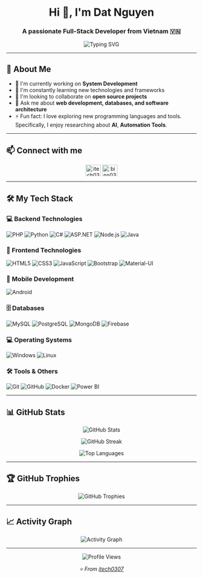 
<h1 align="center">Hi 👋, I'm Dat Nguyen</h1>
<h3 align="center">A passionate Full-Stack Developer from Vietnam 🇻🇳</h3>

<p align="center">
  <img src="https://readme-typing-svg.herokuapp.com?font=Fira+Code&pause=1000&color=36BCF7&center=true&vCenter=true&width=435&lines=Full-Snack+Developer:)) ;Backend+%26+Frontend+Expert;Database+Designer;Always+learning+new+things" alt="Typing SVG" />
</p>

---

## 🚀 About Me
- 🔭 I'm currently working on **System Development**
- 🌱 I'm constantly learning new technologies and frameworks
- 👯 I'm looking to collaborate on **open source projects**
- 💬 Ask me about **web development, databases, and software architecture**
- ⚡ Fun fact: I love exploring new programming languages and tools. Specifically, I enjoy researching about **AI**, **Automation Tools**.

---

## 📫 Connect with me
<p align="center">
<a href="https://linkedin.com/in/itech0307" target="blank"><img align="center" src="https://raw.githubusercontent.com/rahuldkjain/github-profile-readme-generator/master/src/images/icons/Social/linked-in-alt.svg" alt="itech0307" height="30" width="40" /></a>
<a href="https://fb.com/binn0307.it" target="blank"><img align="center" src="https://raw.githubusercontent.com/rahuldkjain/github-profile-readme-generator/master/src/images/icons/Social/facebook.svg" alt="binn0307.it" height="30" width="40" /></a>
</p>

---

## 🛠️ My Tech Stack

### 💻 Backend Technologies
<p align="left">
<img src="https://img.shields.io/badge/-PHP-777BB4?style=for-the-badge&logo=php&logoColor=white" alt="PHP" />
<img src="https://img.shields.io/badge/-Python-3776AB?style=for-the-badge&logo=python&logoColor=white" alt="Python" />
<img src="https://img.shields.io/badge/-C%23-239120?style=for-the-badge&logo=c-sharp&logoColor=white" alt="C#" />
<img src="https://img.shields.io/badge/-ASP.NET-512BD4?style=for-the-badge&logo=dotnet&logoColor=white" alt="ASP.NET" />
<img src="https://img.shields.io/badge/-Node.js-339933?style=for-the-badge&logo=node.js&logoColor=white" alt="Node.js" />
<img src="https://img.shields.io/badge/-Java-007396?style=for-the-badge&logo=openjdk&logoColor=white" alt="Java" />
</p>

### 🎨 Frontend Technologies
<p align="left">
<img src="https://img.shields.io/badge/-HTML5-E34F26?style=for-the-badge&logo=html5&logoColor=white" alt="HTML5" />
<img src="https://img.shields.io/badge/-CSS3-1572B6?style=for-the-badge&logo=css3&logoColor=white" alt="CSS3" />
<img src="https://img.shields.io/badge/-JavaScript-F7DF1E?style=for-the-badge&logo=javascript&logoColor=black" alt="JavaScript" />
<img src="https://img.shields.io/badge/-Bootstrap-563D7C?style=for-the-badge&logo=bootstrap&logoColor=white" alt="Bootstrap" />
<img src="https://img.shields.io/badge/-Material_UI-0081CB?style=for-the-badge&logo=mui&logoColor=white" alt="Material-UI" />
</p>

### 📱 Mobile Development
<p align="left">
<img src="https://img.shields.io/badge/-Android-3DDC84?style=for-the-badge&logo=android&logoColor=white" alt="Android" />
</p>

### 🗄️ Databases
<p align="left">
<img src="https://img.shields.io/badge/-MySQL-4479A1?style=for-the-badge&logo=mysql&logoColor=white" alt="MySQL" />
<img src="https://img.shields.io/badge/-PostgreSQL-336791?style=for-the-badge&logo=postgresql&logoColor=white" alt="PostgreSQL" />
<img src="https://img.shields.io/badge/-MongoDB-47A248?style=for-the-badge&logo=mongodb&logoColor=white" alt="MongoDB" />
<img src="https://img.shields.io/badge/-Firebase-FFCA28?style=for-the-badge&logo=firebase&logoColor=black" alt="Firebase" />
</p>

### 💻 Operating Systems
<p align="left">
<img src="https://img.shields.io/badge/-Windows-0078D6?style=for-the-badge&logo=windows&logoColor=white" alt="Windows" />
<img src="https://img.shields.io/badge/-Linux-FCC624?style=for-the-badge&logo=linux&logoColor=black" alt="Linux" />
</p>

### 🛠️ Tools & Others
<p align="left">
<img src="https://img.shields.io/badge/-Git-F05032?style=for-the-badge&logo=git&logoColor=white" alt="Git" />
<img src="https://img.shields.io/badge/-GitHub-181717?style=for-the-badge&logo=github&logoColor=white" alt="GitHub" />
<img src="https://img.shields.io/badge/-Docker-2496ED?style=for-the-badge&logo=docker&logoColor=white" alt="Docker" />
<img src="https://img.shields.io/badge/-Power_BI-F2C811?style=for-the-badge&logo=power-bi&logoColor=black" alt="Power BI" />
</p>

---

## 📊 GitHub Stats

<p align="center">
  <img src="https://github-readme-stats.vercel.app/api?username=itech0307&show_icons=true&theme=radical&hide_border=true&count_private=true" alt="GitHub Stats" />
</p>

<p align="center">
  <img src="https://github-readme-streak-stats.herokuapp.com/?user=itech0307&theme=radical&hide_border=true" alt="GitHub Streak" />
</p>

<p align="center">
  <img src="https://github-readme-stats.vercel.app/api/top-langs/?username=itech0307&layout=compact&theme=radical&hide_border=true" alt="Top Languages" />
</p>

---

## 🏆 GitHub Trophies
<p align="center">
  <img src="https://github-profile-trophy.vercel.app/?username=itech0307&theme=radical&no-frame=true&no-bg=false&margin-w=4" alt="GitHub Trophies" />
</p>

---

## 📈 Activity Graph
<p align="center">
  <img src="https://github-readme-activity-graph.vercel.app/graph?username=itech0307&theme=github-compact&hide_border=true" alt="Activity Graph" />
</p>

---

<p align="center">
  <img src="https://komarev.com/ghpvc/?username=itech0307&label=Profile%20views&color=0e75b6&style=flat" alt="Profile Views" />
</p>

<p align="center">
  <i>⭐️ From <a href="https://github.com/itech0307">itech0307</a></i>
</p> 


